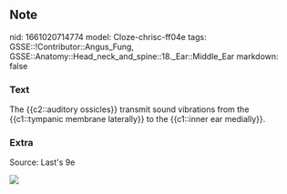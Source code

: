 ## Note
nid: 1661020714774
model: Cloze-chrisc-ff04e
tags: GSSE::!Contributor::Angus_Fung, GSSE::Anatomy::Head_neck_and_spine::18._Ear::Middle_Ear
markdown: false

### Text
The {{c2::auditory ossicles}} transmit sound vibrations from the {{c1::tympanic membrane laterally}} to the {{c1::inner ear medially}}.

### Extra
Source: Last's 9e
<div><img src=
"paste-79eea0e4bc1a151beb653d30cc2f26532aba1e0d.jpg"></div>
